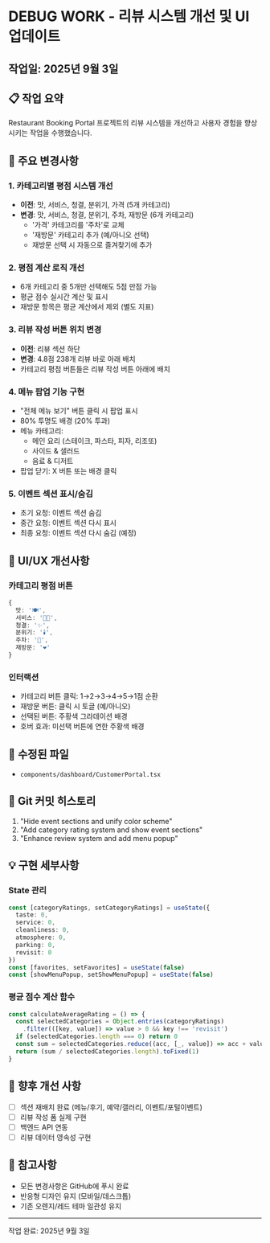 # DEBUG WORK - 리뷰 시스템 개선 및 UI 업데이트
## 작업일: 2025년 9월 3일

## 📋 작업 요약
Restaurant Booking Portal 프로젝트의 리뷰 시스템을 개선하고 사용자 경험을 향상시키는 작업을 수행했습니다.

## 🔧 주요 변경사항

### 1. 카테고리별 평점 시스템 개선
- **이전**: 맛, 서비스, 청결, 분위기, 가격 (5개 카테고리)
- **변경**: 맛, 서비스, 청결, 분위기, 주차, 재방문 (6개 카테고리)
  - '가격' 카테고리를 '주차'로 교체
  - '재방문' 카테고리 추가 (예/아니오 선택)
  - 재방문 선택 시 자동으로 즐겨찾기에 추가

### 2. 평점 계산 로직 개선
- 6개 카테고리 중 5개만 선택해도 5점 만점 가능
- 평균 점수 실시간 계산 및 표시
- 재방문 항목은 평균 계산에서 제외 (별도 지표)

### 3. 리뷰 작성 버튼 위치 변경
- **이전**: 리뷰 섹션 하단
- **변경**: 4.8점 238개 리뷰 바로 아래 배치
- 카테고리 평점 버튼들은 리뷰 작성 버튼 아래에 배치

### 4. 메뉴 팝업 기능 구현
- "전체 메뉴 보기" 버튼 클릭 시 팝업 표시
- 80% 투명도 배경 (20% 투과)
- 메뉴 카테고리:
  - 메인 요리 (스테이크, 파스타, 피자, 리조또)
  - 사이드 & 샐러드
  - 음료 & 디저트
- 팝업 닫기: X 버튼 또는 배경 클릭

### 5. 이벤트 섹션 표시/숨김
- 초기 요청: 이벤트 섹션 숨김
- 중간 요청: 이벤트 섹션 다시 표시
- 최종 요청: 이벤트 섹션 다시 숨김 (예정)

## 🎨 UI/UX 개선사항

### 카테고리 평점 버튼
```typescript
{
  맛: '🍽️',
  서비스: '👨‍🍳', 
  청결: '✨',
  분위기: '🕯️',
  주차: '🚗',
  재방문: '❤️'
}
```

### 인터랙션
- 카테고리 버튼 클릭: 1→2→3→4→5→1점 순환
- 재방문 버튼: 클릭 시 토글 (예/아니오)
- 선택된 버튼: 주황색 그라데이션 배경
- 호버 효과: 미선택 버튼에 연한 주황색 배경

## 📁 수정된 파일
- `components/dashboard/CustomerPortal.tsx`

## 🔄 Git 커밋 히스토리
1. "Hide event sections and unify color scheme"
2. "Add category rating system and show event sections"
3. "Enhance review system and add menu popup"

## 💡 구현 세부사항

### State 관리
```typescript
const [categoryRatings, setCategoryRatings] = useState({
  taste: 0,
  service: 0,
  cleanliness: 0,
  atmosphere: 0,
  parking: 0,
  revisit: 0
})
const [favorites, setFavorites] = useState(false)
const [showMenuPopup, setShowMenuPopup] = useState(false)
```

### 평균 점수 계산 함수
```typescript
const calculateAverageRating = () => {
  const selectedCategories = Object.entries(categoryRatings)
    .filter(([key, value]) => value > 0 && key !== 'revisit')
  if (selectedCategories.length === 0) return 0
  const sum = selectedCategories.reduce((acc, [_, value]) => acc + value, 0)
  return (sum / selectedCategories.length).toFixed(1)
}
```

## 🎯 향후 개선 사항
- [ ] 섹션 재배치 완료 (메뉴/후기, 예약/갤러리, 이벤트/포털이벤트)
- [ ] 리뷰 작성 폼 실제 구현
- [ ] 백엔드 API 연동
- [ ] 리뷰 데이터 영속성 구현

## 📝 참고사항
- 모든 변경사항은 GitHub에 푸시 완료
- 반응형 디자인 유지 (모바일/데스크톱)
- 기존 오렌지/레드 테마 일관성 유지

---
작업 완료: 2025년 9월 3일